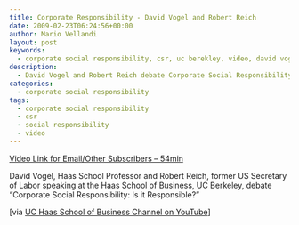 ```yaml
---
title: Corporate Responsibility - David Vogel and Robert Reich
date: 2009-02-23T06:24:56+00:00
author: Mario Vellandi
layout: post
keywords:
  - corporate social responsibility, csr, uc berekley, video, david vogel, robert reich
description:
  - David Vogel and Robert Reich debate Corporate Social Responsibility
categories:
  - corporate social responsibility
tags:
  - corporate social responsibility
  - csr
  - social responsibility
  - video
---
```

[Video Link for Email/Other Subscribers &#8211; 54min](http://www.youtube.com/watch?v=OreAJnDuVzk)

David Vogel, Haas School Professor and Robert Reich, former US Secretary of Labor speaking at the Haas School of Business, UC Berkeley, debate &#8220;Corporate Social Responsibility: Is it Responsible?&#8221;

[via <a rel="nofollow" href="http://www.youtube.com/user/UCBerkeleyHaas">UC Haas School of Business Channel on YouTube</a>]
